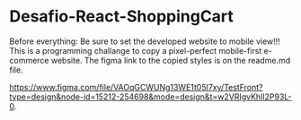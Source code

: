 # Desafio-React-ShoppingCart
Before everything: Be sure to set the developed website to mobile view!!! This is a programming challange to copy a pixel-perfect mobile-first e-commerce website. The figma link to the copied styles is on the readme.md file. 

https://www.figma.com/file/VAOqGCWUNg13WE1t05I7xy/TestFront?type=design&node-id=15212-254698&mode=design&t=w2VRIgvKhIl2P93L-0.
